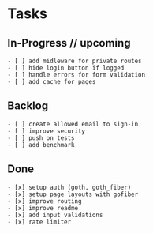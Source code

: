 # Tasks

## In-Progress // upcoming

    - [ ] add midleware for private routes
    - [ ] hide login button if logged
    - [ ] handle errors for form validation
    - [ ] add cache for pages

## Backlog

    - [ ] create allowed email to sign-in
    - [ ] improve security
    - [ ] push on tests
    - [ ] add benchmark

## Done

    - [x] setup auth (goth, goth_fiber)
    - [x] setup page layouts with gofiber
    - [x] improve routing
    - [x] improve readme
    - [x] add input validations
    - [x] rate limiter

